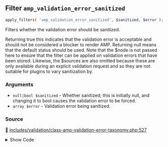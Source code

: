 ## Filter `amp_validation_error_sanitized`

```php
apply_filters( 'amp_validation_error_sanitized', $sanitized, $error );
```

Filters whether the validation error should be sanitized.

Returning true this indicates that the validation error is acceptable and should not be considered a blocker to render AMP. Returning null means that the default status should be used.
 Note that the $node is not passed here to ensure that the filter can be applied on validation errors that have been stored. Likewise, the $sources are also omitted because these are only available during an explicit validation request and so they are not suitable for plugins to vary sanitization by.

### Arguments

* `null|bool $sanitized` - Whether sanitized; this is initially null, and changing it to bool causes the validation error to be forced.
* `array $error` - Validation error being sanitized.

### Source

:link: [includes/validation/class-amp-validation-error-taxonomy.php:527](/includes/validation/class-amp-validation-error-taxonomy.php#L527)

<details>
<summary>Show Code</summary>

```php
$sanitized = apply_filters( 'amp_validation_error_sanitized', null, $error );
```

</details>
